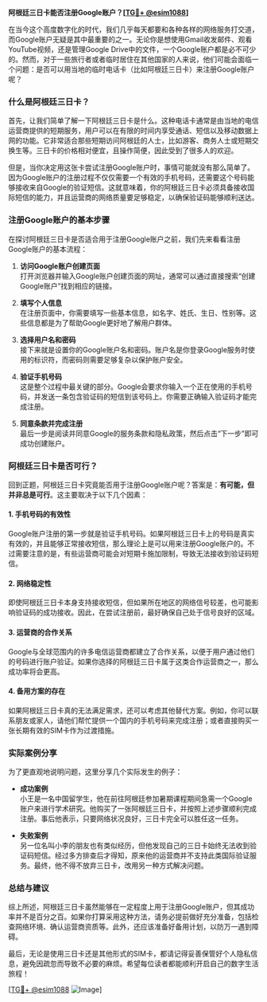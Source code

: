 **阿根廷三日卡能否注册Google账户？[[TG💪+ @esim1088](https://t.me/s/esim1088)]**

在当今这个高度数字化的时代，我们几乎每天都要和各种各样的网络服务打交道，而Google账户无疑是其中最重要的之一。无论你是想使用Gmail收发邮件、观看YouTube视频，还是管理Google Drive中的文件，一个Google账户都是必不可少的。然而，对于一些旅行者或者临时居住在其他国家的人来说，他们可能会面临一个问题：是否可以用当地的临时电话卡（比如阿根廷三日卡）来注册Google账户呢？

### 什么是阿根廷三日卡？

首先，让我们简单了解一下阿根廷三日卡是什么。这种电话卡通常是由当地的电信运营商提供的短期服务，用户可以在有限的时间内享受通话、短信以及移动数据上网的功能。它非常适合那些短期访问阿根廷的人士，比如游客、商务人士或短期交换生等。三日卡的价格相对便宜，且操作简便，因此受到了很多人的欢迎。

但是，当你决定用这张卡尝试注册Google账户时，事情可能就没有那么简单了。因为Google账户的注册过程不仅仅需要一个有效的手机号码，还需要这个号码能够接收来自Google的验证短信。这就意味着，你的阿根廷三日卡必须具备接收国际短信的能力，并且运营商的网络质量要足够稳定，以确保验证码能够顺利送达。

### 注册Google账户的基本步骤

在探讨阿根廷三日卡是否适合用于注册Google账户之前，我们先来看看注册Google账户的基本流程：

1. **访问Google账户创建页面**  
   打开浏览器并输入Google账户创建页面的网址，通常可以通过直接搜索“创建Google账户”找到相应的链接。

2. **填写个人信息**  
   在注册页面中，你需要填写一些基本信息，如名字、姓氏、生日、性别等。这些信息都是为了帮助Google更好地了解用户群体。

3. **选择用户名和密码**  
   接下来就是设置你的Google账户名和密码。账户名是你登录Google服务时使用的标识符，而密码则需要足够复杂以保护账户安全。

4. **验证手机号码**  
   这是整个过程中最关键的部分。Google会要求你输入一个正在使用的手机号码，并发送一条包含验证码的短信到该号码上。你需要正确输入验证码才能完成注册。

5. **同意条款并完成注册**  
   最后一步是阅读并同意Google的服务条款和隐私政策，然后点击“下一步”即可成功创建账户。

### 阿根廷三日卡是否可行？

回到正题，阿根廷三日卡究竟能否用于注册Google账户呢？答案是：**有可能，但并非总是可行**。这主要取决于以下几个因素：

#### 1. **手机号码的有效性**
   Google账户注册的第一步就是验证手机号码。如果阿根廷三日卡上的号码是真实有效的，并且能够正常接收短信，那么理论上是可以用来注册Google账户的。不过需要注意的是，有些运营商可能会对短期卡施加限制，导致无法接收到验证码短信。

#### 2. **网络稳定性**
   即使阿根廷三日卡本身支持接收短信，但如果所在地区的网络信号较差，也可能影响验证码的成功接收。因此，在尝试注册前，最好确保自己处于信号良好的区域。

#### 3. **运营商的合作关系**
   Google与全球范围内的许多电信运营商都建立了合作关系，以便于用户通过他们的号码进行账户验证。如果你选择的阿根廷三日卡属于这类合作运营商之一，那么成功率将会更高。

#### 4. **备用方案的存在**
   如果阿根廷三日卡真的无法满足需求，还可以考虑其他替代方案。例如，你可以联系朋友或家人，请他们帮忙提供一个国内的手机号码来完成注册；或者直接购买一张长期有效的SIM卡作为过渡措施。

### 实际案例分享

为了更直观地说明问题，这里分享几个实际发生的例子：

- **成功案例**  
  小王是一名中国留学生，他在前往阿根廷参加暑期课程期间急需一个Google账户来进行学术研究。他购买了一张阿根廷三日卡，并按照上述步骤顺利完成注册。事后他表示，只要网络状况良好，三日卡完全可以胜任这一任务。

- **失败案例**  
  另一位名叫小李的朋友也有类似经历，但他发现自己的三日卡始终无法收到验证码短信。经过多方排查后才得知，原来他的运营商并不支持此类国际验证服务。最终，他不得不放弃三日卡，改用另一种方式解决问题。

### 总结与建议

综上所述，阿根廷三日卡虽然能够在一定程度上用于注册Google账户，但其成功率并不是百分之百。如果你打算采用这种方法，请务必提前做好充分准备，包括检查网络环境、确认运营商资质等。此外，还应该准备好备用计划，以防万一遇到障碍。

最后，无论是使用三日卡还是其他形式的SIM卡，都请记得妥善保管好个人隐私信息，避免因疏忽而导致不必要的麻烦。希望每位读者都能顺利开启自己的数字生活旅程！

[[TG💪+ @esim1088](https://t.me/s/esim1088) ![Image](https://i.postimg.cc/4NQfJmqS/Snipaste-2025-05-13-00-14-12.png)]